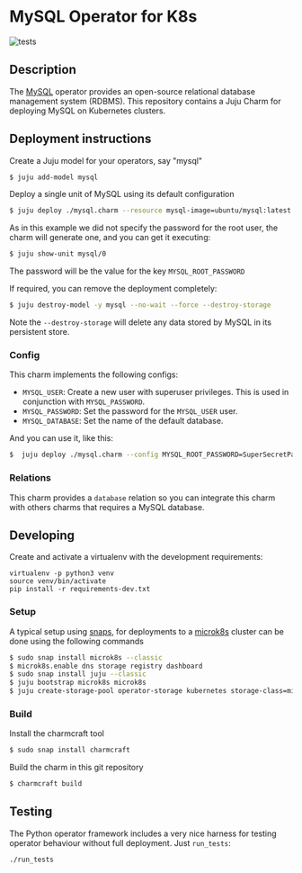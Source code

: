 # MySQL Operator for K8s

![tests](https://github.com/canonical/mysql-operator/actions/workflows/run-tests.yaml/badge.svg)


## Description

The [MySQL](https://www.mysql.com/) operator provides an open-source relational database management system (RDBMS). This repository contains a Juju Charm for deploying MySQL on Kubernetes clusters.


## Deployment instructions


Create a Juju model for your operators, say "mysql"

```bash
$ juju add-model mysql
```

Deploy a single unit of MySQL using its default configuration

```bash
$ juju deploy ./mysql.charm --resource mysql-image=ubuntu/mysql:latest
```

As in this example we did not specify the password for the root user, the charm will generate one, and you can get it executing:


```bash
$ juju show-unit mysql/0

```

The password will be the value for the key `MYSQL_ROOT_PASSWORD`


If required, you can remove the deployment completely:

```bash
$ juju destroy-model -y mysql --no-wait --force --destroy-storage
```

Note the `--destroy-storage` will delete any data stored by MySQL in its persistent store.


### Config

This charm implements the following configs:

- `MYSQL_USER`: Create a new user with superuser privileges. This is used in conjunction with `MYSQL_PASSWORD`.
- `MYSQL_PASSWORD`: Set the password for the `MYSQL_USER` user.
- `MYSQL_DATABASE`: Set the name of the default database.

And you can use it, like this:

```bash
$  juju deploy ./mysql.charm --config MYSQL_ROOT_PASSWORD=SuperSecretPassword --config MYSQL_USER=JohnDoe --config MYSQL_PASSWORD=SuperSecretUserPassword --config MYSQL_DATABASE=default_database --resource mysql-image=ubuntu/mysql:lates
```

### Relations

This charm provides a `database` relation so you can integrate this charm with others charms that requires a MySQL database.


## Developing

Create and activate a virtualenv with the development requirements:

    virtualenv -p python3 venv
    source venv/bin/activate
    pip install -r requirements-dev.txt


### Setup

A typical setup using [snaps](https://snapcraft.io/), for deployments to a [microk8s](https://microk8s.io/) cluster can be done using the following commands

```bash
$ sudo snap install microk8s --classic
$ microk8s.enable dns storage registry dashboard
$ sudo snap install juju --classic
$ juju bootstrap microk8s microk8s
$ juju create-storage-pool operator-storage kubernetes storage-class=microk8s-hostpath
```

### Build

Install the charmcraft tool

```bash
$ sudo snap install charmcraft
```

Build the charm in this git repository

```bash
$ charmcraft build
```

## Testing

The Python operator framework includes a very nice harness for testing
operator behaviour without full deployment. Just `run_tests`:

    ./run_tests
